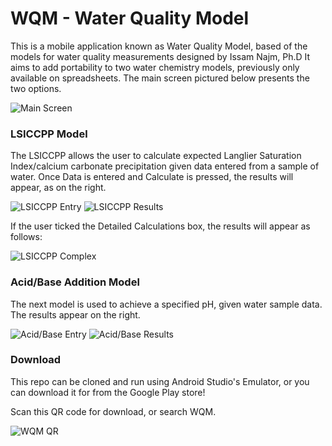 # WQM - Water Quality Model

This is a mobile application known as Water Quality Model, based of the models for water quality measurements designed by Issam Najm, Ph.D
It aims to add portability to two water chemistry models, previously only available on spreadsheets. The main screen pictured below presents the two options.

![Main Screen](https://github.com/williambeckaskenaizer/WQM/blob/master/images/mainscreen.PNG)

### LSICCPP Model

The LSICCPP allows the user to calculate expected Langlier Saturation Index/calcium carbonate precipitation given data entered from a sample of water.
Once Data is entered and Calculate is pressed, the results will appear, as on the right.

![LSICCPP Entry](https://github.com/williambeckaskenaizer/WQM/blob/master/images/ccpp-entry.PNG) ![LSICCPP Results](https://github.com/williambeckaskenaizer/WQM/blob/master/images/ccpp-results.PNG)

If the user ticked the Detailed Calculations box, the results will appear as follows:

![LSICCPP Complex](https://github.com/williambeckaskenaizer/WQM/blob/master/images/ccpp-complex-results.PNG)


### Acid/Base Addition Model

The next model is used to achieve a specified pH, given water sample data. The results appear on the right.

![Acid/Base Entry](https://github.com/williambeckaskenaizer/WQM/blob/master/images/acid-base-entry.PNG) ![Acid/Base Results](https://github.com/williambeckaskenaizer/WQM/blob/master/images/acid-base-results.PNG)


### Download

This repo can be cloned and run using Android Studio's Emulator, or you can download it for from the Google Play store!

Scan this QR code for download, or search WQM.


![WQM QR](https://github.com/williambeckaskenaizer/WQM/blob/master/WQM%20QR.png)